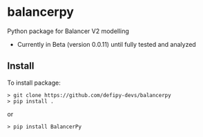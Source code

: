 # balancerpy
Python package for Balancer V2 modelling
* Currently in Beta (version 0.0.11) until fully tested and analyzed

## Install
To install package:
```
> git clone https://github.com/defipy-devs/balancerpy
> pip install .
```
or
```
> pip install BalancerPy
```


